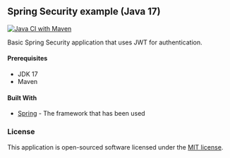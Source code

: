 ## Spring Security example (Java 17)

[![Java CI with Maven](https://github.com/Luuk2016/spring-security-example/actions/workflows/maven.yml/badge.svg)](https://github.com/Luuk2016/spring-security-example/actions/workflows/maven.yml)

Basic Spring Security application that uses JWT for authentication. 

#### Prerequisites
* JDK 17
* Maven

#### Built With
* [Spring](https://spring.io/) - The framework that has been used
 
### License

This application is open-sourced software licensed under the [MIT license](https://opensource.org/licenses/MIT).
